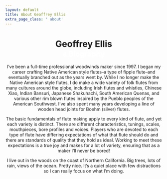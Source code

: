 ```yaml
---
layout: default
title: About Geoffrey Ellis
extra_page_class: ' about'
---
```


<header id="page-title">
  <h1 class="text-center">Geoffrey Ellis<br/><small style="color:white">a Biography</small></h1>

  <div markdown="1" class="about-content">
I’ve been a full-time professional woodwinds maker since 1997.  I began my career crafting Native American style flutes–a type of fipple flute–and eventually branched out as the years went by.  While I no longer make the Native American style flutes, I do make a wide variety of folk flutes from many cultures around the globe, including Irish flutes and whistles, Chinese Xiao, Indian Bansuri, Japanese Shakuhachi, South American Quenas, and various other rim blown flutes inspired by the Pueblo peoples of the American Southwest.  I’ve also spent many years developing a line of wooden head joints for Boehm (silver) flutes.

The basic fundamentals of flute making apply to every kind of flute, and yet each variety is distinct.  There are different characteristics, tunings, scales, mouthpieces, bore profiles and voices.  Players who are devoted to each type of flute have differing expectations of what that flute should do and there are standards of quality that they hold as ideal.  Working to meet these expectations is a true joy and makes for a lot of variety, ensuring that as a maker I’ll never be bored!

I live out in the woods on the coast of Northern California.  Big trees, lots of rain, views of the ocean.  Pretty nice.  It’s a quiet place with few distractions so I can really focus on what I’m doing.
  </div>
</header>
